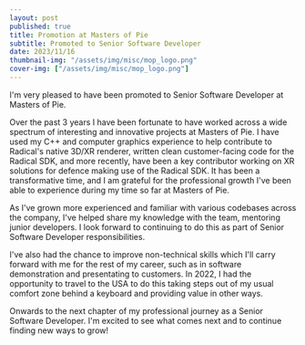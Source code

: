 ```yaml
---
layout: post
published: true
title: Promotion at Masters of Pie
subtitle: Promoted to Senior Software Developer
date: 2023/11/16
thumbnail-img: "/assets/img/misc/mop_logo.png"
cover-img: ["/assets/img/misc/mop_logo.png"]
---
```

I'm very pleased to have been promoted to Senior Software Developer at Masters of Pie.

Over the past 3 years I have been fortunate to have worked across a wide spectrum of interesting and innovative projects at Masters of Pie. I have used my C++ and computer graphics experience to help contribute to Radical's native 3D/XR renderer, written clean customer-facing code for the Radical SDK, and more recently, have been a key contributor working on XR solutions for defence making use of the Radical SDK. It has been a transformative time, and I am grateful for the professional growth I've been able to experience during my time so far at Masters of Pie.

As I've grown more experienced and familiar with various codebases across the company, I've helped share my knowledge with the team, mentoring junior developers. I look forward to continuing to do this as part of Senior Software Developer responsibilities.

I've also had the chance to improve non-technical skills which I'll carry forward with me for the rest of my career, such as in software demonstration and presentating to customers. In 2022, I had the opportunity to travel to the USA to do this taking steps out of my usual comfort zone behind a keyboard and providing value in other ways.

Onwards to the next chapter of my professional journey as a Senior Software Developer. I'm excited to see what comes next and to continue finding new ways to grow!